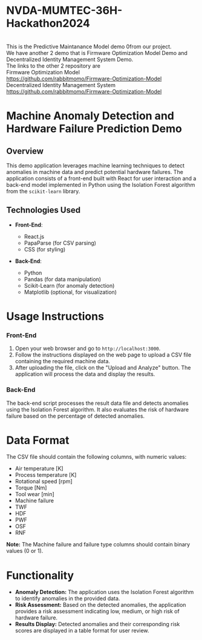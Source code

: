 # NVDA-MUMTEC-36H-Hackathon2024
<br />This is the Predictive Maintanance Model demo 0from our project.
<br />We have another 2 demo that is Firmware Optimization Model Demo and Decentralized Identity Management System Demo.
<br />The links to the other 2 repository are
<br />Firmware Optimization Model
<br />https://github.com/rabbitmomo/Firmware-Optimization-Model
<br />Decentralized Identity Management System 
<br />https://github.com/rabbitmomo/Firmware-Optimization-Model

# Machine Anomaly Detection and Hardware Failure Prediction Demo

## Overview

This demo application leverages machine learning techniques to detect anomalies in machine data and predict potential hardware failures. The application consists of a front-end built with React for user interaction and a back-end model implemented in Python using the Isolation Forest algorithm from the `scikit-learn` library.

## Technologies Used

- **Front-End**: 
  - React.js
  - PapaParse (for CSV parsing)
  - CSS (for styling)

- **Back-End**: 
  - Python
  - Pandas (for data manipulation)
  - Scikit-Learn (for anomaly detection)
  - Matplotlib (optional, for visualization)

# Usage Instructions

### Front-End

1. Open your web browser and go to `http://localhost:3000`.
2. Follow the instructions displayed on the web page to upload a CSV file containing the required machine data.
3. After uploading the file, click on the "Upload and Analyze" button. The application will process the data and display the results.

### Back-End

The back-end script processes the result data file and detects anomalies using the Isolation Forest algorithm. It also evaluates the risk of hardware failure based on the percentage of detected anomalies.

# Data Format

The CSV file should contain the following columns, with numeric values:

- Air temperature [K]
- Process temperature [K]
- Rotational speed [rpm]
- Torque [Nm]
- Tool wear [min]
- Machine failure
- TWF
- HDF
- PWF
- OSF
- RNF

**Note:** The Machine failure and failure type columns should contain binary values (0 or 1).

# Functionality

- **Anomaly Detection:** The application uses the Isolation Forest algorithm to identify anomalies in the provided data.
- **Risk Assessment:** Based on the detected anomalies, the application provides a risk assessment indicating low, medium, or high risk of hardware failure.
- **Results Display:** Detected anomalies and their corresponding risk scores are displayed in a table format for user review.

